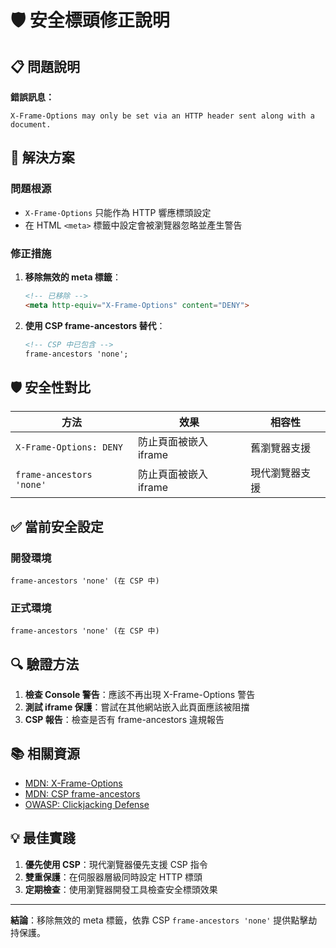 # 🛡️ 安全標頭修正說明

## 📋 **問題說明**

**錯誤訊息：**
```
X-Frame-Options may only be set via an HTTP header sent along with a document.
```

## 🔧 **解決方案**

### 問題根源
- `X-Frame-Options` 只能作為 HTTP 響應標頭設定
- 在 HTML `<meta>` 標籤中設定會被瀏覽器忽略並產生警告

### 修正措施
1. **移除無效的 meta 標籤**：
   ```html
   <!-- 已移除 -->
   <meta http-equiv="X-Frame-Options" content="DENY">
   ```

2. **使用 CSP frame-ancestors 替代**：
   ```html
   <!-- CSP 中已包含 -->
   frame-ancestors 'none';
   ```

## 🛡️ **安全性對比**

| 方法 | 效果 | 相容性 |
|------|------|--------|
| `X-Frame-Options: DENY` | 防止頁面被嵌入 iframe | 舊瀏覽器支援 |
| `frame-ancestors 'none'` | 防止頁面被嵌入 iframe | 現代瀏覽器支援 |

## ✅ **當前安全設定**

### 開發環境
```
frame-ancestors 'none' (在 CSP 中)
```

### 正式環境  
```
frame-ancestors 'none' (在 CSP 中)
```

## 🔍 **驗證方法**

1. **檢查 Console 警告**：應該不再出現 X-Frame-Options 警告
2. **測試 iframe 保護**：嘗試在其他網站嵌入此頁面應該被阻擋
3. **CSP 報告**：檢查是否有 frame-ancestors 違規報告

## 📚 **相關資源**

- [MDN: X-Frame-Options](https://developer.mozilla.org/docs/Web/HTTP/Headers/X-Frame-Options)
- [MDN: CSP frame-ancestors](https://developer.mozilla.org/docs/Web/HTTP/Headers/Content-Security-Policy/frame-ancestors)
- [OWASP: Clickjacking Defense](https://cheatsheetseries.owasp.org/cheatsheets/Clickjacking_Defense_Cheat_Sheet.html)

## 💡 **最佳實踐**

1. **優先使用 CSP**：現代瀏覽器優先支援 CSP 指令
2. **雙重保護**：在伺服器層級同時設定 HTTP 標頭
3. **定期檢查**：使用瀏覽器開發工具檢查安全標頭效果

---

**結論**：移除無效的 meta 標籤，依靠 CSP `frame-ancestors 'none'` 提供點擊劫持保護。